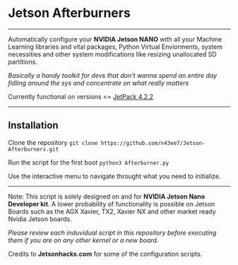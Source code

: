 # Jetson Afterburners
___________________________________________________________________________________________
Automatically configure your __NVIDIA Jetson NANO__ with all your Machine Learning libraries and vital packages, Python Virtual Enviorments, system necessities and other system modifications like resizing unallocated SD partitions. 

_Basically a handy toolkit for devs that don't wanna spend an entire day fidling around the sys and concentrate on what really matters_
 
Currently functional on versions <= [JetPack 4.2.2](https://developer.nvidia.com/embedded/jetpack)   

_____________________________________________________________________________________________
## Installation
Clone the repository
``` git clone https://github.com/n43ee7/Jetson-Afterburners.git ```

Run the script for the first boot
``` python3 Afterburner.py ```

Use the interactive menu to navigate throught what you need to initialize.

_______________________________________________________________________________________________
Note: 
This script is solely designed on and for __NVIDIA Jetson Nano Developer kit__. A lower probability of functionality is possible on Jetson Boards such as the AGX Xavier, TX2, Xavier NX and other market ready Nvidia Jetson boards. 

_Please review each induvidual script in this repository before executing them if you are on any other kernel or a new board._

Credits to __Jetsonhacks.com__ for some of the configuration scripts.
